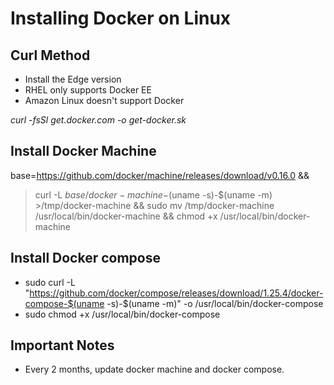 # Installing Docker on Linux

## Curl Method

- Install the Edge version
- RHEL only supports Docker EE
- Amazon Linux doesn't support Docker
  
*curl -fsSl get.docker.com -o get-docker.sk*

## Install Docker Machine

base=https://github.com/docker/machine/releases/download/v0.16.0 &&
>   curl -L $base/docker-machine-$(uname -s)-$(uname -m) >/tmp/docker-machine &&
>   sudo mv /tmp/docker-machine /usr/local/bin/docker-machine &&
>   chmod +x /usr/local/bin/docker-machine

## Install Docker compose

- sudo curl -L "https://github.com/docker/compose/releases/download/1.25.4/docker-compose-$(uname -s)-$(uname -m)" -o /usr/local/bin/docker-compose
- sudo chmod +x /usr/local/bin/docker-compose
  

## Important Notes

- Every 2 months, update docker machine and docker compose.
